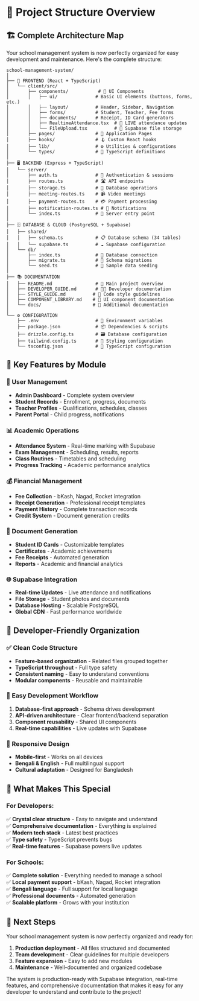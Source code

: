 # 📂 Project Structure Overview

## 🏗️ Complete Architecture Map

Your school management system is now perfectly organized for easy development and maintenance. Here's the complete structure:

```
school-management-system/
│
├── 📱 FRONTEND (React + TypeScript)
│   └── client/src/
│       ├── components/           # 🧩 UI Components
│       │   ├── ui/              # Basic UI elements (buttons, forms, etc.)
│       │   ├── layout/          # Header, Sidebar, Navigation
│       │   ├── forms/           # Student, Teacher, Fee forms
│       │   ├── documents/       # Receipt, ID Card generators
│       │   ├── RealtimeAttendance.tsx  # 🔴 LIVE attendance updates
│       │   └── FileUpload.tsx          # 📁 Supabase file storage
│       ├── pages/               # 📄 Application Pages
│       ├── hooks/               # 🪝 Custom React hooks
│       ├── lib/                 # ⚙️ Utilities & configurations
│       └── types/               # 📝 TypeScript definitions
│
├── 🖥️ BACKEND (Express + TypeScript)
│   └── server/
│       ├── auth.ts              # 🔐 Authentication & sessions
│       ├── routes.ts            # 🛣️ API endpoints
│       ├── storage.ts           # 💾 Database operations
│       ├── meeting-routes.ts    # 📹 Video meetings
│       ├── payment-routes.ts    # 💳 Payment processing
│       ├── notification-routes.ts # 🔔 Notifications
│       └── index.ts             # 🚀 Server entry point
│
├── 🗄️ DATABASE & CLOUD (PostgreSQL + Supabase)
│   ├── shared/
│   │   ├── schema.ts            # 📋 Database schema (34 tables)
│   │   └── supabase.ts          # ☁️ Supabase configuration
│   └── db/
│       ├── index.ts             # 🔌 Database connection
│       ├── migrate.ts           # 🔄 Schema migrations
│       └── seed.ts              # 🌱 Sample data seeding
│
├── 📚 DOCUMENTATION
│   ├── README.md                # 📖 Main project overview
│   ├── DEVELOPER_GUIDE.md       # 👨‍💻 Developer documentation
│   ├── STYLE_GUIDE.md          # 🎨 Code style guidelines
│   ├── COMPONENT_LIBRARY.md    # 🧩 UI component documentation
│   └── docs/                   # 📁 Additional documentation
│
└── ⚙️ CONFIGURATION
    ├── .env                     # 🔑 Environment variables
    ├── package.json             # 📦 Dependencies & scripts
    ├── drizzle.config.ts        # 🗃️ Database configuration
    ├── tailwind.config.ts       # 🎨 Styling configuration
    └── tsconfig.json            # 📝 TypeScript configuration
```

## 🎯 Key Features by Module

### 👥 User Management
- **Admin Dashboard** - Complete system overview
- **Student Records** - Enrollment, progress, documents
- **Teacher Profiles** - Qualifications, schedules, classes
- **Parent Portal** - Child progress, notifications

### 📊 Academic Operations
- **Attendance System** - Real-time marking with Supabase
- **Exam Management** - Scheduling, results, reports
- **Class Routines** - Timetables and scheduling
- **Progress Tracking** - Academic performance analytics

### 💰 Financial Management
- **Fee Collection** - bKash, Nagad, Rocket integration
- **Receipt Generation** - Professional receipt templates
- **Payment History** - Complete transaction records
- **Credit System** - Document generation credits

### 📄 Document Generation
- **Student ID Cards** - Customizable templates
- **Certificates** - Academic achievements
- **Fee Receipts** - Automated generation
- **Reports** - Academic and financial analytics

### 🌐 Supabase Integration
- **Real-time Updates** - Live attendance and notifications
- **File Storage** - Student photos and documents
- **Database Hosting** - Scalable PostgreSQL
- **Global CDN** - Fast performance worldwide

## 🔧 Developer-Friendly Organization

### ✅ Clean Code Structure
- **Feature-based organization** - Related files grouped together
- **TypeScript throughout** - Full type safety
- **Consistent naming** - Easy to understand conventions
- **Modular components** - Reusable and maintainable

### 🚀 Easy Development Workflow
1. **Database-first approach** - Schema drives development
2. **API-driven architecture** - Clear frontend/backend separation
3. **Component reusability** - Shared UI components
4. **Real-time capabilities** - Live updates with Supabase

### 📱 Responsive Design
- **Mobile-first** - Works on all devices
- **Bengali & English** - Full multilingual support
- **Cultural adaptation** - Designed for Bangladesh

## 🎉 What Makes This Special

### For Developers:
✅ **Crystal clear structure** - Easy to navigate and understand  
✅ **Comprehensive documentation** - Everything is explained  
✅ **Modern tech stack** - Latest best practices  
✅ **Type safety** - TypeScript prevents bugs  
✅ **Real-time features** - Supabase powers live updates  

### For Schools:
✅ **Complete solution** - Everything needed to manage a school  
✅ **Local payment support** - bKash, Nagad, Rocket integration  
✅ **Bengali language** - Full support for local language  
✅ **Professional documents** - Automated generation  
✅ **Scalable platform** - Grows with your institution  

## 🚀 Next Steps

Your school management system is now perfectly organized and ready for:

1. **Production deployment** - All files structured and documented
2. **Team development** - Clear guidelines for multiple developers  
3. **Feature expansion** - Easy to add new modules
4. **Maintenance** - Well-documented and organized codebase

The system is production-ready with Supabase integration, real-time features, and comprehensive documentation that makes it easy for any developer to understand and contribute to the project!